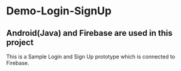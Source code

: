 # Demo-Login-SignUp

## Android(Java) and Firebase are used in this project

This is a Sample Login and Sign Up prototype which is connected to Firebase.
